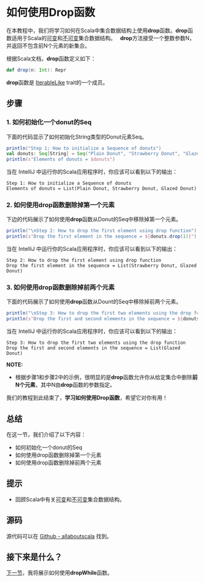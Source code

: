 # 如何使用Drop函数

在本教程中，我们将学习如何在Scala中集合数据结构上使用**drop**函数。**drop**函数适用于Scala的[可变](7_1.md)和[不可变](6_1.md)集合数据结构。
 
**drop**方法接受一个整数参数N，并返回不包含前N个元素的新集合。
 
根据Scala文档，**drop**函数定义如下：

```scala
def drop(n: Int): Repr 

```
**drop**函数是 [IterableLike](http://www.scala-lang.org/api/current/scala/collection/IterableLike.html) trait的一个成员。

## 步骤

### 1. 如何初始化一个donut的Seq

下面的代码显示了如何初始化String类型的Donut元素Seq。

```scala
println("Step 1: How to initialize a Sequence of donuts")
val donuts: Seq[String] = Seq("Plain Donut", "Strawberry Donut", "Glazed Donut")
println(s"Elements of donuts = $donuts")

```

当在 IntelliJ 中运行你的Scala应用程序时，你应该可以看到以下的输出：

```
Step 1: How to initialize a Sequence of donuts
Elements of donuts = List(Plain Donut, Strawberry Donut, Glazed Donut)

```

### 2. 如何使用drop函数删除掉第一个元素

下边的代码展示了如何使用**drop**函数从Donut的Seq中移除掉第一个元素。

```scala
println("\nStep 2: How to drop the first element using drop function")
println(s"Drop the first element in the sequence = ${donuts.drop(1)}")


```

当在 IntelliJ 中运行你的Scala应用程序时，你应该可以看到以下的输出：

```
Step 2: How to drop the first element using drop function
Drop the first element in the sequence = List(Strawberry Donut, Glazed Donut)

```

### 3. 如何使用drop函数删除掉前两个元素

下面的代码展示了如何使用**drop**函数从Dount的Seq中移除掉前两个元素。

```scala
println("\nStep 3: How to drop the first two elements using the drop function")
println(s"Drop the first and second elements in the sequence = ${donuts.drop(2)}")


```

当在 IntelliJ 中运行你的Scala应用程序时，你应该可以看到以下的输出：

```
Step 3: How to drop the first two elements using the drop function
Drop the first and second elements in the sequence = List(Glazed Donut)

```

**NOTE:**

- 根据步骤1和步骤2中的示例，很明显的是**drop**函数允许你从给定集合中删除**前N个元素**，其中N由**drop**函数的参数指定。
 
我们的教程到此结束了，**学习如何使用Drop函数**，希望它对你有用！

## 总结

在这一节，我们介绍了以下内容：

- 如何初始化一个donut的Seq
- 如何使用drop函数删除掉第一个元素
- 如何使用drop函数删除掉前两个元素

## 提示

- 回顾Scala中有关[可变](7_1.md)和[不可变](6_1.md)集合数据结构。

## 源码

源代码可以在 [Github - allaboutscala](https://github.com/nadimbahadoor/allaboutscala) 找到。
 
## 接下来是什么？

[下一节](8_6.md)，我将展示如何使用**dropWhile**函数。